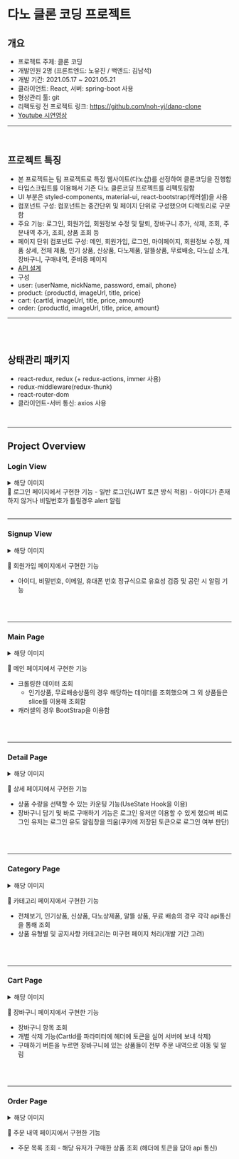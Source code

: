 # 다노 클론 코딩 프로젝트

## 개요

- 프로젝트 주제: 클론 코딩
- 개발인원 2명 (프론트엔드: 노유진 / 백엔드: 김남석)
- 개발 기간: 2021.05.17 ~ 2021.05.21
- 클라이언트: React, 서버: spring-boot 사용
- 형상관리 툴: git
- 리펙토링 전 프로젝트 링크: https://github.com/noh-yj/dano-clone
- <a href="https://www.youtube.com/watch?v=MMWfqYu-sW8" target="_blank">Youtube 시연영상</a>
<hr/>
<br/>

## 프로젝트 특징

- 본 프로젝트는 팀 프로젝트로 특정 웹사이트(다노샵)를 선정하여 클론코딩을 진행함
- 타입스크립트를 이용해서 기존 다노 클론코딩 프로젝트를 리펙토링함
- UI 부분은 styled-components, material-ui, react-bootstrap(캐러셀)을 사용
- 컴포넌트 구성: 컴포넌트는 중간단위 및 페이지 단위로 구성했으며 디렉토리로 구분함
- 주요 기능: 로그인, 회원가입, 회원정보 수정 및 탈퇴, 장바구니 추가, 삭제, 조회, 주문내역 추가, 조회, 상품 조회 등
- 페이지 단위 컴포넌트 구성: 메인, 회원가입, 로그인, 마이페이지, 회원정보 수정, 제품 상세, 전체 제품, 인기 상품, 신상품, 다노제품, 알뜰상품, 무료배송, 다노샵 소개, 장바구니, 구매내역, 준비중 페이지
- <a href="https://documenter.getpostman.com/view/15605965/TzRYbPMN" target="_blank">API 설계</a>
- 구성
- user: {userName, nickName, password, email, phone}
- product: {productId, imageUrl, title, price}
- cart: {cartId, imageUrl, title, price, amount}
- order: {productId, imageUrl, title, price, amount}

<hr/>
<br/>
<br>

## 상태관리 패키지

- react-redux, redux (+ redux-actions, immer 사용)
- redux-middleware(redux-thunk)
- react-router-dom
- 클라이언트-서버 통신: axios 사용
<br>
<hr>

## Project Overview

### Login View

<details>
<summary>해당 이미지</summary>
<div markdown="1">

![danoclone%20-%20image%209e0f8f3e2ff1419c859908f2c4ccbbf0/Untitled.png](danoclone%20-%20image%209e0f8f3e2ff1419c859908f2c4ccbbf0/Untitled.png)

</div>
</details>
💬 로그인 페이지에서 구현한 기능
- 일반 로그인(JWT 토큰 방식 적용)
- 아이디가 존재하지 않거나 비밀번호가 틀릴경우 alert 알림
<br>
<br>
<hr>

### Signup View

<details>
<summary>해당 이미지</summary>
<div markdown="1">

![danoclone%20-%20image%209e0f8f3e2ff1419c859908f2c4ccbbf0/_2021-05-31__10.40.46.png](danoclone%20-%20image%209e0f8f3e2ff1419c859908f2c4ccbbf0/_2021-05-31__10.40.46.png)

</div>
</details>

💬 회원가입 페이지에서 구현한 기능

- 아이디, 비밀번호, 이메일, 휴대폰 번호 정규식으로 유효성 검증 및 공란 시 알림 기능
<br>
<br>
<hr>

### Main Page

<details>
<summary>해당 이미지</summary>
<div markdown="1">

![danoclone%20-%20image%209e0f8f3e2ff1419c859908f2c4ccbbf0/Untitled%201.png](danoclone%20-%20image%209e0f8f3e2ff1419c859908f2c4ccbbf0/Untitled%201.png)

</div>
</details>

💬 메인 페이지에서 구현한 기능

- 크롤링한 데이터 조회
  - 인기상품, 무료배송상품의 경우 해당하는 데이터를 조회했으며 그 외 상품들은 slice를 이용해 조회함
- 캐러셀의 경우 BootStrap을 이용함
<br>
<br>
<hr>

### Detail Page

<details>
<summary>해당 이미지</summary>
<div markdown="1">

![danoclone%20-%20image%209e0f8f3e2ff1419c859908f2c4ccbbf0/Untitled%202.png](danoclone%20-%20image%209e0f8f3e2ff1419c859908f2c4ccbbf0/Untitled%202.png)

</div>
</details>

💬 상세 페이지에서 구현한 기능

- 상품 수량을 선택할 수 있는 카운팅 기능(UseState Hook을 이용)
- 장바구니 담기 및 바로 구매하기 기능은 로그인 유저만 이용할 수 있게 했으며 비로그인 유저는 로그인 유도 알림창을 띄움(쿠키에 저장된 토큰으로 로그인 여부 판단)
<br>
<br>
<hr>

### Category Page

<details>
<summary>해당 이미지</summary>
<div markdown="1">

![danoclone%20-%20image%209e0f8f3e2ff1419c859908f2c4ccbbf0/Untitled%203.png](danoclone%20-%20image%209e0f8f3e2ff1419c859908f2c4ccbbf0/Untitled%203.png)

![danoclone%20-%20image%209e0f8f3e2ff1419c859908f2c4ccbbf0/Untitled%204.png](danoclone%20-%20image%209e0f8f3e2ff1419c859908f2c4ccbbf0/Untitled%204.png)

![danoclone%20-%20image%209e0f8f3e2ff1419c859908f2c4ccbbf0/Untitled%205.png](danoclone%20-%20image%209e0f8f3e2ff1419c859908f2c4ccbbf0/Untitled%205.png)

![danoclone%20-%20image%209e0f8f3e2ff1419c859908f2c4ccbbf0/Untitled%206.png](danoclone%20-%20image%209e0f8f3e2ff1419c859908f2c4ccbbf0/Untitled%206.png)

![danoclone%20-%20image%209e0f8f3e2ff1419c859908f2c4ccbbf0/Untitled%207.png](danoclone%20-%20image%209e0f8f3e2ff1419c859908f2c4ccbbf0/Untitled%207.png)

![danoclone%20-%20image%209e0f8f3e2ff1419c859908f2c4ccbbf0/Untitled%208.png](danoclone%20-%20image%209e0f8f3e2ff1419c859908f2c4ccbbf0/Untitled%208.png)

![danoclone%20-%20image%209e0f8f3e2ff1419c859908f2c4ccbbf0/Untitled%209.png](danoclone%20-%20image%209e0f8f3e2ff1419c859908f2c4ccbbf0/Untitled%209.png)

![danoclone%20-%20image%209e0f8f3e2ff1419c859908f2c4ccbbf0/Untitled%2010.png](danoclone%20-%20image%209e0f8f3e2ff1419c859908f2c4ccbbf0/Untitled%2010.png)

</div>
</details>

💬 카테고리 페이지에서 구현한 기능

- 전체보기, 인기상품, 신상품, 다노상제품, 알뜰 상품, 무료 배송의 경우 각각 api통신을 통해 조회
- 상품 유형별 및 공지사항 카테고리는 미구현 페이지 처리(개발 기간 고려)
<br>
<br>
<hr>

### Cart Page

<details>
<summary>해당 이미지</summary>
<div markdown="1">

![danoclone%20-%20image%209e0f8f3e2ff1419c859908f2c4ccbbf0/Untitled%2011.png](danoclone%20-%20image%209e0f8f3e2ff1419c859908f2c4ccbbf0/Untitled%2011.png)

</div>
</details>

💬 장바구니 페이지에서 구현한 기능

- 장바구니 항목 조회
- 개별 삭제 기능(CartId를 파라미터에 헤더에 토큰을 실어 서버에 보내 삭제)
- 구매하기 버튼을 누르면 장바구니에 있는 상품들이 전부 주문 내역으로 이동 및 알림
<br>
<br>
<hr>

### Order Page

<details>
<summary>해당 이미지</summary>
<div markdown="1">

![danoclone%20-%20image%209e0f8f3e2ff1419c859908f2c4ccbbf0/Untitled%2012.png](danoclone%20-%20image%209e0f8f3e2ff1419c859908f2c4ccbbf0/Untitled%2012.png)

</div>
</details>

💬 주문 내역 페이지에서 구현한 기능

- 주문 목록 조회 - 해당 유저가 구매한 상품 조회 (헤더에 토큰을 담아 api 통신)
